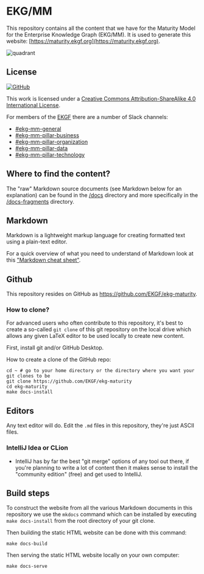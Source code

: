 # EKG/MM

This repository contains all the content that we have for the Maturity Model
for the Enterprise Knowledge Graph (EKG/MM). It is used to generate
this website: [https://maturity.ekgf.org](https://maturity.ekgf.org).

![quadrant](customer-assets/quadrant.jpg)

## License

[![GitHub](https://img.shields.io/github/license/EKGF/ekg-maturity?style=for-the-badge)](http://creativecommons.org/licenses/by-sa/4.0/)

This work is licensed under a
[Creative Commons Attribution-ShareAlike 4.0 International License](http://creativecommons.org/licenses/by-sa/4.0/).

For members of the [EKGF](https://www.ekgf.org) there are a number of Slack channels:

- [#ekg-mm-general](https://ekgf.slack.com/archives/C016DU529DE)
- [#ekg-mm-pillar-business](https://ekgf.slack.com/archives/C01JF3MJQBX)
- [#ekg-mm-pillar-organization](https://ekgf.slack.com/archives/C01JWRDL6P3)
- [#ekg-mm-pillar-data](https://ekgf.slack.com/archives/C01JF3XKDN1)
- [#ekg-mm-pillar-technology](https://ekgf.slack.com/archives/C01J3DC930F)

## Where to find the content?

The "raw" Markdown source documents (see Markdown below for an explanation) can be
found in the [/docs](docs) directory and more specifically in the
[/docs-fragments](docs-fragments) directory.

## Markdown

Markdown is a lightweight markup language for creating formatted text using a plain-text editor.

For a quick overview of what you need to understand of Markdown look at this ["Markdown cheat sheet"](https://www.markdownguide.org/cheat-sheet/).

## Github

This repository resides on GitHub as https://github.com/EKGF/ekg-maturity.

### How to clone?

For advanced users who often contribute to this repository, it's best to
create a so-called `git clone` of this git repository on the local drive which
allows any given LaTeX editor to be used locally to create new content.

First, install git and/or GitHub Desktop.

How to create a clone of the GitHub repo:

```shell
cd ~ # go to your home directory or the directory where you want your git clones to be
git clone https://github.com/EKGF/ekg-maturity
cd ekg-maturity
make docs-install
```

## Editors

Any text editor will do. Edit the `.md` files in this repository, they're just
ASCII files.

### IntelliJ Idea or CLion

* IntelliJ has by far the best "git merge" options of any tool out there,
  if you're planning to write a lot of content then it makes sense to
  install the "community edition" (free) and get used to IntelliJ.

## Build steps

To construct the website from all the various Markdown documents in this repository we use
the `mkdocs` command which can be installed by executing `make docs-install` from the
root directory of your git clone.

Then building the static HTML website can be done with this command:
```shell
make docs-build
```

Then serving the static HTML website locally on your own computer:
```shell
make docs-serve
```

